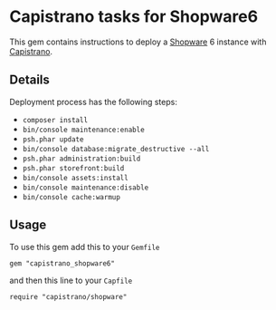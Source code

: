 Capistrano tasks for Shopware6
===============================

This gem contains instructions to deploy a [Shopware](https://www.shopware.com) 6 instance with [Capistrano](https://capistranorb.com/).

Details
-------

Deployment process has the following steps:

* `composer install`
* `bin/console maintenance:enable`
* `psh.phar update`
* `bin/console database:migrate_destructive --all`
* `psh.phar administration:build`
* `psh.phar storefront:build`
* `bin/console assets:install`
* `bin/console maintenance:disable`
* `bin/console cache:warmup`

Usage
-----

To use this gem add this to your `Gemfile`

`gem "capistrano_shopware6"`

and then this line to your `Capfile`

`require "capistrano/shopware"`
